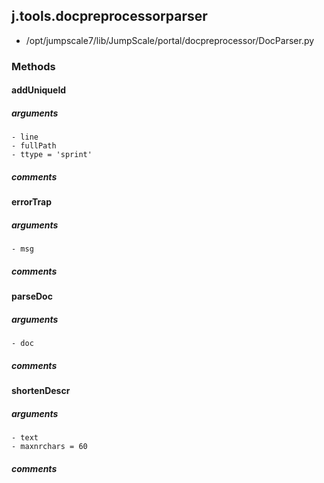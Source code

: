 ## j.tools.docpreprocessorparser

- /opt/jumpscale7/lib/JumpScale/portal/docpreprocessor/DocParser.py

### Methods

#### addUniqueId 
##### arguments

    - line
    - fullPath
    - ttype = 'sprint'

##### comments

#### errorTrap 
##### arguments

    - msg

##### comments

#### parseDoc 
##### arguments

    - doc

##### comments

#### shortenDescr 
##### arguments

    - text
    - maxnrchars = 60

##### comments

